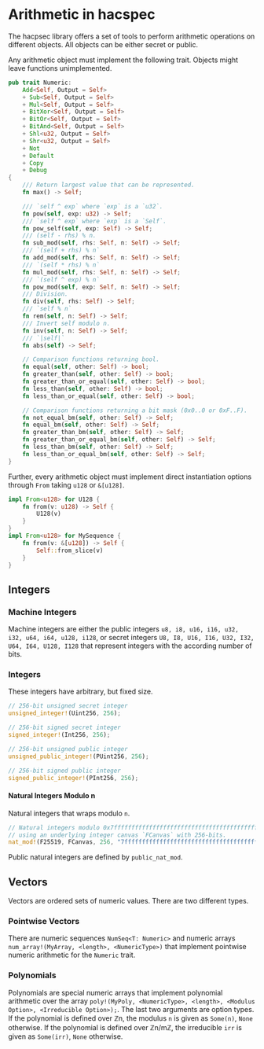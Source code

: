 # Arithmetic in hacspec

The hacpsec library offers a set of tools to perform arithmetic operations on different objects.
All objects can be either secret or public.

Any arithmetic object must implement the following trait.
Objects might leave functions unimplemented.
```Rust
pub trait Numeric:
    Add<Self, Output = Self>
    + Sub<Self, Output = Self>
    + Mul<Self, Output = Self>
    + BitXor<Self, Output = Self>
    + BitOr<Self, Output = Self>
    + BitAnd<Self, Output = Self>
    + Shl<u32, Output = Self>
    + Shr<u32, Output = Self>
    + Not
    + Default
    + Copy
    + Debug
{
    /// Return largest value that can be represented.
    fn max() -> Self;

    /// `self ^ exp` where `exp` is a `u32`.
    fn pow(self, exp: u32) -> Self;
    /// `self ^ exp` where `exp` is a `Self`.
    fn pow_self(self, exp: Self) -> Self;
    /// (self - rhs) % n.
    fn sub_mod(self, rhs: Self, n: Self) -> Self;
    /// `(self + rhs) % n`
    fn add_mod(self, rhs: Self, n: Self) -> Self;
    /// `(self * rhs) % n`
    fn mul_mod(self, rhs: Self, n: Self) -> Self;
    /// `(self ^ exp) % n`
    fn pow_mod(self, exp: Self, n: Self) -> Self;
    /// Division.
    fn div(self, rhs: Self) -> Self;
    /// `self % n`
    fn rem(self, n: Self) -> Self;
    /// Invert self modulo n.
    fn inv(self, n: Self) -> Self;
    /// `|self|`
    fn abs(self) -> Self;

    // Comparison functions returning bool.
    fn equal(self, other: Self) -> bool;
    fn greater_than(self, other: Self) -> bool;
    fn greater_than_or_equal(self, other: Self) -> bool;
    fn less_than(self, other: Self) -> bool;
    fn less_than_or_equal(self, other: Self) -> bool;

    // Comparison functions returning a bit mask (0x0..0 or 0xF..F).
    fn not_equal_bm(self, other: Self) -> Self;
    fn equal_bm(self, other: Self) -> Self;
    fn greater_than_bm(self, other: Self) -> Self;
    fn greater_than_or_equal_bm(self, other: Self) -> Self;
    fn less_than_bm(self, other: Self) -> Self;
    fn less_than_or_equal_bm(self, other: Self) -> Self;
}
```

Further, every arithmetic object must implement direct instantiation options through `From` taking `u128` or `&[u128]`.

```Rust
impl From<u128> for U128 {
    fn from(v: u128) -> Self {
        U128(v)
    }
}
impl From<u128> for MySequence {
    fn from(v: &[u128]) -> Self {
        Self::from_slice(v)
    }
}
```

## Integers

### Machine Integers
Machine integers are either the public integers `u8, i8, u16, i16, u32, i32, u64, i64, u128, i128`, or secret integers `U8, I8, U16, I16, U32, I32, U64, I64, U128, I128` that represent integers with the according number of bits.

### Integers
These integers have arbitrary, but fixed size.

 ```Rust
 // 256-bit unsigned secret integer
 unsigned_integer!(Uint256, 256);

 // 256-bit signed secret integer
 signed_integer!(Int256, 256);

 // 256-bit unsigned public integer
 unsigned_public_integer!(PUint256, 256);

 // 256-bit signed public integer
 signed_public_integer!(PInt256, 256);
 ```

#### Natural Integers Modulo n
Natural integers that wraps modulo `n`.

 ```Rust
 // Natural integers modulo 0x7fffffffffffffffffffffffffffffffffffffffffffffffffffffffffffffed
 // using an underlying integer canvas `FCanvas` with 256-bits.
 nat_mod!(F25519, FCanvas, 256, "7fffffffffffffffffffffffffffffffffffffffffffffffffffffffffffffed");
 ```

 Public natural integers are defined by `public_nat_mod`.

## Vectors
Vectors are ordered sets of numeric values.
There are two different types.

### Pointwise Vectors
There are numeric sequences `NumSeq<T: Numeric>` and numeric arrays `num_array!(MyArray, <length>, <NumericType>)` that implement pointwise numeric arithmetic for the `Numeric` trait.

### Polynomials
Polynomials are special numeric arrays that implement polynomial arithmetic over the array `poly!(MyPoly, <NumericType>, <length>, <Modulus Option>, <Irreducible Option>);`.
The last two arguments are option types.
If the polynomial is defined over ℤn, the modulus `n` is given as `Some(n)`, `None` otherwise.
If the polynomial is defined over ℤn/mℤ, the irreducible `irr` is given as `Some(irr)`, `None` otherwise.
